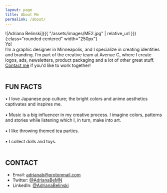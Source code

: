 ```yaml
---
layout: page
title: About Me
permalink: /about/
---
```


![Adriana Belinski]({{ "/assets/images/ME2.jpg" | relative_url }}){:class="rounded centered" width="250px"}
<br>
Yo!<br>
I’m a graphic designer in Minneapolis, and I specialize in creating identities and branding. I’m part of the creative team at Avenue C, where I create logos, ads, newsletters, product packaging and a lot of other great stuff. [Contact me](mailto:adrianab@protonmail.com) if you'd like to work together!
<br><br>
<h2>FUN FACTS</h2>

•  I love Japanese pop culture; the bright colors and anime aesthetics captivates and inspires me.
<br><br>
•  Music is a big influencer in my creative process. I imagine colors, patterns and stories while listening which I, in turn, make into art.
<br>
<br>
•  I like throwing themed tea parties. 
<br>
<br>
•  I collect dolls and toys.
<br>
<br>
<h2>CONTACT</h2>

* Email: [adrianab@protonmail.com](mailto:adrianab@protonmail.com)
* Twitter: [@AdrianaBeMN](https://twitter.com/AdrianaBeMN)
* LinkedIn: [@AdrianaBelinski](https://www.linkedin.com/in/adrianabelinski/)
